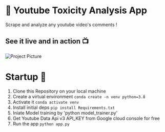 # 🚀 Youtube Toxicity Analysis App
Scrape and analyze any youtube video's comments ! 

## See it live and in action 📺
![Project Picture](https://github.com/BelhsanHmida/Comment-Toxicity-Classification/blob/main/Project%20Picture.PNG?raw=true)


# Startup 🚀

1. Clone this Repository on your local machine
2. Create a virtual environment `conda create -n venv python=3.8` 
3. Activate it `conda activate venv`
4. Install initial deps `pip install Requirements.txt`
5. Iniate Model training by 'python model_trainer.py'
6. Get Youtube Data Api v3  API_KEY from Google cloud console for free
7. Run the app `python app.py`
